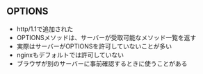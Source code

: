 ## OPTIONS
- http/1.1で追加された
- OPTIONSメソッドは、サーバーが受取可能なメソッド一覧を返す
- 実際はサーバーがOPTIONSを許可していないことが多い
- nginxもデフォルトでは許可していない
- ブラウザが別のサーバーに事前確認するときに使うことがある
